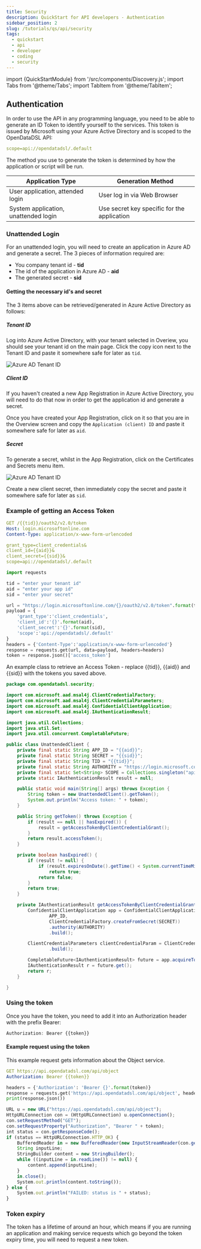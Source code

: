 ```yaml
---
title: Security
description: QuickStart for API developers - Authentication
sidebar_position: 2
slug: /tutorials/qs/api/security
tags:
  - quickstart
  - api
  - developer
  - coding
  - security
---
```

import {QuickStartModule} from '/src/components/Discovery.js';
import Tabs from '@theme/Tabs';
import TabItem from '@theme/TabItem';

<QuickStartModule text="This quickstart module shows you how to perform authentication and use security tokens" />

## Authentication
In order to use the API in any programming language, you need to be able to generate an ID Token to identify yourself to the services.
This token is issued by Microsoft using your Azure Active Directory and is scoped to the OpenDataDSL API:

```yaml
scope=api://opendatadsl/.default
```

The method you use to generate the token is determined by how the application or script will be run.

|Application Type|Generation Method|
|-|-|
|User application, attended login|User log in via Web Browser|
|System application, unattended login|Use secret key specific for the application|


### Unattended Login
For an unattended login, you will need to create an application in Azure AD and generate a secret.
The 3 pieces of information required are:
* You company tenant id - **tid**
* The id of the application in Azure AD - **aid**
* The generated secret - **sid**

#### Getting the necessary id's and secret
The 3 items above can be retrieved/generated in Azure Active Directory as follows:

##### Tenant ID
Log into Azure Active Directory, with your tenant selected in Overiew, you should see your tenant id on the main page.
Click the copy icon next to the Tenant ID and paste it somewhere safe for later as `tid`.

![Azure AD Tenant ID](/img/tutorial/qs-api/aad_tid.png)

##### Client ID
If you haven't created a new App Registration in Azure Active Directory, you will need to do that now in order to get the application id and generate a secret.

Once you have created your App Registration, click on it so that you are in the Overview screen and copy the `Application (client) ID`  and paste it somewhere safe for later as `aid`.


##### Secret
To generate a secret, whilst in the App Registration, click on the Certificates and Secrets menu item.

![Azure AD Tenant ID](/img/tutorial/qs-api/aad_secrets.png)

Create a new client secret, then immediately copy the secret and paste it somewhere safe for later as `sid`.

### Example of getting an Access Token

<Tabs groupId="language">
<TabItem value="rest" label="REST" default>

```yaml
GET /{{tid}}/oauth2/v2.0/token
Host: login.microsoftonline.com
Content-Type: application/x-www-form-urlencoded

grant_type=client_credentials&
client_id={{aid}}&
client_secret={{sid}}&
scope=api://opendatadsl/.default
```

</TabItem>
<TabItem value="python" label="Python">

```python
import requests

tid = "enter your tenant id"
aid = "enter your app id"
sid = "enter your secret"

url = "https://login.microsoftonline.com/{}/oauth2/v2.0/token".format(tid)
payload = {
    'grant_type':'client_credentials',
    'client_id':'{}'.format(aid),
    'client_secret':'{}'.format(sid),
    'scope':'api://opendatadsl/.default'
}
headers = {'Content-Type':'application/x-www-form-urlencoded'}
response = requests.get(url, data=payload, headers=headers)
token = response.json()['access_token']
```

</TabItem>
<TabItem value="java" label="Java">

An example class to retrieve an Access Token - replace \{\{tid\}\}, \{\{aid\}\} and \{\{sid\}\} with the tokens you saved above.

```java
package com.opendatadsl.security;

import com.microsoft.aad.msal4j.ClientCredentialFactory;
import com.microsoft.aad.msal4j.ClientCredentialParameters;
import com.microsoft.aad.msal4j.ConfidentialClientApplication;
import com.microsoft.aad.msal4j.IAuthenticationResult;

import java.util.Collections;
import java.util.Set;
import java.util.concurrent.CompletableFuture;

public class UnattendedClient {
    private final static String APP_ID = "{{aid}}";
    private final static String SECRET = "{{sid}}";
    private final static String TID = "{{tid}}";
    private final static String AUTHORITY = "https://login.microsoft.com/" + TID;
    private final static Set<String> SCOPE = Collections.singleton("api://opendatadsl/.default");
    private static IAuthenticationResult result = null;

    public static void main(String[] args) throws Exception {
        String token = new UnattendedClient().getToken();
        System.out.println("Access token: " + token);
    }

    public String getToken() throws Exception {
        if (result == null || hasExpired()) {
            result = getAccessTokenByClientCredentialGrant();
        }
        return result.accessToken();
    }

    private boolean hasExpired() {
        if (result != null) {
            if (result.expiresOnDate().getTime() < System.currentTimeMillis())
                return true;
            return false;
        }
        return true;
    }

    private IAuthenticationResult getAccessTokenByClientCredentialGrant() throws Exception {
        ConfidentialClientApplication app = ConfidentialClientApplication.builder(
                APP_ID,
                ClientCredentialFactory.createFromSecret(SECRET))
                .authority(AUTHORITY)
                .build();

        ClientCredentialParameters clientCredentialParam = ClientCredentialParameters.builder(SCOPE)
                .build();

        CompletableFuture<IAuthenticationResult> future = app.acquireToken(clientCredentialParam);
        IAuthenticationResult r = future.get();
        return r;
    }

}
```

</TabItem>
</Tabs>

### Using the token
Once you have the token, you need to add it into an Authorization header with the prefix Bearer:

```js
Authorization: Bearer {{token}}
```

#### Example request using the token
This example request gets information about the Object service.

<Tabs groupId="language">
<TabItem value="rest" label="REST" default>

```yaml
GET https://api.opendatadsl.com/api/object
Authorization: Bearer {{token}}
```

</TabItem>
<TabItem value="python" label="Python">

```python
headers = {'Authorization': 'Bearer {}'.format(token)}
response = requests.get('https://api.opendatadsl.com/api/object', headers=headers)
print(response.json())
```

</TabItem>
<TabItem value="java" label="Java">

```js
URL u = new URL("https://api.opendatadsl.com/api/object");
HttpURLConnection con = (HttpURLConnection) u.openConnection();
con.setRequestMethod("GET");
con.setRequestProperty("Authorization", "Bearer " + token);
int status = con.getResponseCode();
if (status == HttpURLConnection.HTTP_OK) {
    BufferedReader in = new BufferedReader(new InputStreamReader(con.getInputStream()));
    String inputLine;
    StringBuilder content = new StringBuilder();
    while ((inputLine = in.readLine()) != null) {
        content.append(inputLine);
    }
    in.close();
    System.out.println(content.toString());
} else {
    System.out.println("FAILED: status is " + status);
}
```

</TabItem>
</Tabs>

### Token expiry
The token has a lifetime of around an hour, which means if you are running an application and making service requests which go beyond the token expiry time, you will need to request a new token.

